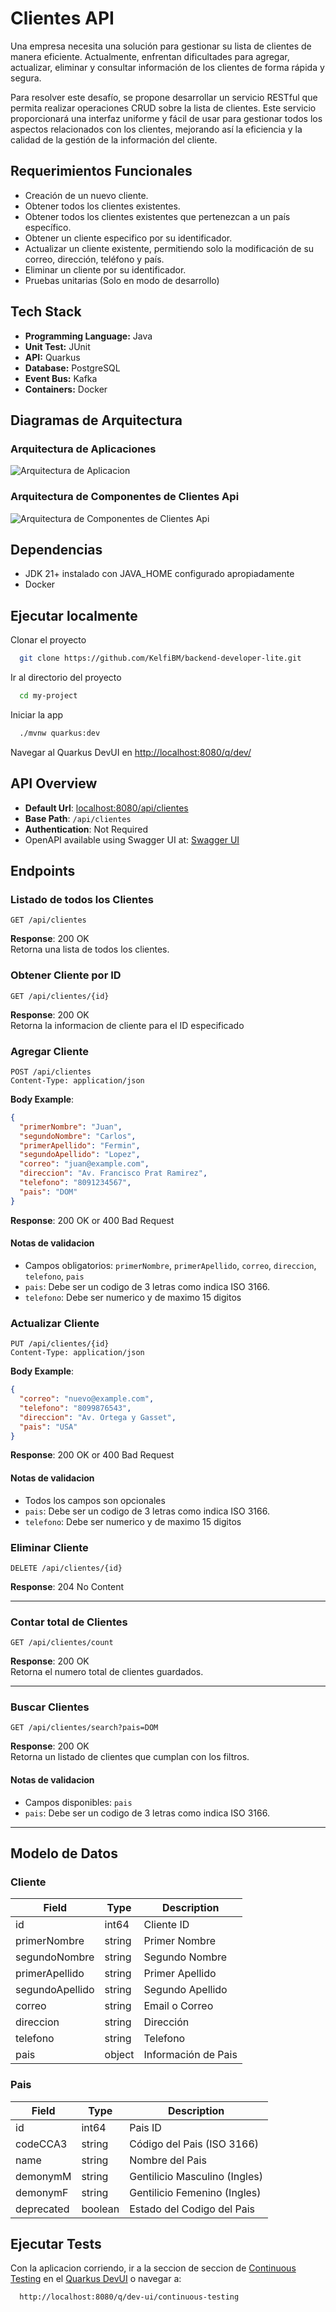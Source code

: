 # Clientes API

Una empresa necesita una solución para gestionar su lista de clientes de manera eficiente.
Actualmente, enfrentan dificultades para agregar, actualizar, eliminar y consultar información de
los clientes de forma rápida y segura.

Para resolver este desafío, se propone desarrollar un servicio RESTful que permita realizar
operaciones CRUD sobre la lista de clientes. Este servicio proporcionará una interfaz uniforme y
fácil de usar para gestionar todos los aspectos relacionados con los clientes, mejorando así la
eficiencia y la calidad de la gestión de la información del cliente.

## Requerimientos Funcionales

- Creación de un nuevo cliente.
- Obtener todos los clientes existentes.
- Obtener todos los clientes existentes que pertenezcan a un país específico.
- Obtener un cliente especifico por su identificador.
- Actualizar un cliente existente, permitiendo solo la modificación de su correo, dirección, teléfono y país.
- Eliminar un cliente por su identificador.
- Pruebas unitarias (Solo en modo de desarrollo)

## Tech Stack

- **Programming Language:** Java
- **Unit Test:** JUnit
- **API:** Quarkus
- **Database:** PostgreSQL
- **Event Bus:** Kafka
- **Containers:** Docker

## Diagramas de Arquitectura

### Arquitectura de Aplicaciones

![Arquitectura de Aplicacion](https://github.com/KelfiBM/backend-developer-lite/blob/master/supporting-documents/diagrama-de-arquitectura-dark.svg?raw=true)

### Arquitectura de Componentes de Clientes Api

![Arquitectura de Componentes de Clientes Api](https://github.com/KelfiBM/backend-developer-lite/blob/master/supporting-documents/diagrama-de-componentes-dark.svg?raw=true)

## Dependencias

- JDK 21+ instalado con JAVA_HOME configurado apropiadamente
- Docker

## Ejecutar localmente

Clonar el proyecto

```bash
  git clone https://github.com/KelfiBM/backend-developer-lite.git
```

Ir al directorio del proyecto

```bash
  cd my-project
```

Iniciar la app

```bash
  ./mvnw quarkus:dev
```

Navegar al Quarkus DevUI en <http://localhost:8080/q/dev/>

## API Overview

- **Default Url**: [localhost:8080/api/clientes](<http://localhost:8080/api/clientes>)
- **Base Path**: `/api/clientes`
- **Authentication**: Not Required
- OpenAPI available using Swagger UI
  at: [Swagger UI](<http://localhost:8080/q/dev-ui/io.quarkus.quarkus-smallrye-openapi/swagger-ui>)

## Endpoints

### Listado de todos los Clientes

```http
GET /api/clientes
```

**Response**: 200 OK  
Retorna una lista de todos los clientes.

### Obtener Cliente por ID

```http
GET /api/clientes/{id}
```

**Response**: 200 OK  
Retorna la informacion de cliente para el ID especificado

### Agregar Cliente

```http
POST /api/clientes
Content-Type: application/json
```

**Body Example**:

```json
{
  "primerNombre": "Juan",
  "segundoNombre": "Carlos",
  "primerApellido": "Fermin",
  "segundoApellido": "Lopez",
  "correo": "juan@example.com",
  "direccion": "Av. Francisco Prat Ramirez",
  "telefono": "8091234567",
  "pais": "DOM"
}
```

**Response**: 200 OK or 400 Bad Request

#### Notas de validacion

- Campos obligatorios: `primerNombre`, `primerApellido`, `correo`, `direccion`, `telefono`, `pais`
- `pais`: Debe ser un codigo de 3 letras como indica ISO 3166.
- `telefono`: Debe ser numerico y de maximo 15 digitos

### Actualizar Cliente

```http
PUT /api/clientes/{id}
Content-Type: application/json
```

**Body Example**:

```json
{
  "correo": "nuevo@example.com",
  "telefono": "8099876543",
  "direccion": "Av. Ortega y Gasset",
  "pais": "USA"
}
```

**Response**: 200 OK or 400 Bad Request

#### Notas de validacion

- Todos los campos son opcionales
- `pais`: Debe ser un codigo de 3 letras como indica ISO 3166.
- `telefono`: Debe ser numerico y de maximo 15 digitos

### Eliminar Cliente

```http
DELETE /api/clientes/{id}
```

**Response**: 204 No Content

---

### Contar total de Clientes

```http
GET /api/clientes/count
```

**Response**: 200 OK  
Retorna el numero total de clientes guardados.

---

### Buscar Clientes

```http
GET /api/clientes/search?pais=DOM
```

**Response**: 200 OK  
Retorna un listado de clientes que cumplan con los filtros.

#### Notas de validacion

- Campos disponibles: `pais`
- `pais`: Debe ser un codigo de 3 letras como indica ISO 3166.

---

## Modelo de Datos

### Cliente

| Field           | Type   | Description         |
|-----------------|--------|---------------------|
| id              | int64  | Cliente ID          |
| primerNombre    | string | Primer Nombre       |
| segundoNombre   | string | Segundo Nombre      |
| primerApellido  | string | Primer Apellido     |
| segundoApellido | string | Segundo Apellido    |
| correo          | string | Email o Correo      |
| direccion       | string | Dirección           |
| telefono        | string | Telefono            |
| pais            | object | Información de Pais |

### Pais

| Field      | Type    | Description                   |
|------------|---------|-------------------------------|
| id         | int64   | Pais ID                       |
| codeCCA3   | string  | Código del Pais (ISO 3166)    |
| name       | string  | Nombre del Pais               |
| demonymM   | string  | Gentilicio Masculino (Ingles) |
| demonymF   | string  | Gentilicio Femenino (Ingles)  |
| deprecated | boolean | Estado del Codigo del Pais    |

## Ejecutar Tests

Con la aplicacion corriendo, ir a la seccion de seccion
de [Continuous Testing](<http://localhost:8080/q/dev-ui/continuous-testing>) en
el [Quarkus DevUI](<http://localhost:8080/q/dev/>) o navegar a:

```
  http://localhost:8080/q/dev-ui/continuous-testing
```
